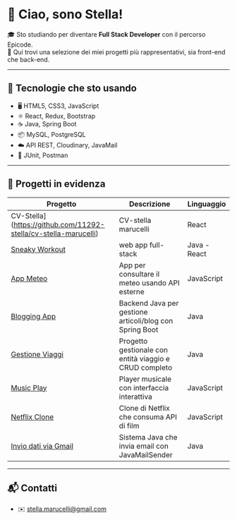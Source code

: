 # 👋 Ciao, sono Stella!

🎓 Sto studiando per diventare **Full Stack Developer** con il percorso Epicode.  
🚀 Qui trovi una selezione dei miei progetti più rappresentativi, sia front-end che back-end.

---

## 🔧 Tecnologie che sto usando

- 🖥️ HTML5, CSS3, JavaScript
- ⚛️ React, Redux, Bootstrap
- ☕ Java, Spring Boot
- 📦 MySQL, PostgreSQL
- ☁️ API REST, Cloudinary, JavaMail
- 🧪 JUnit, Postman

---

## 🚀 Progetti in evidenza

| Progetto | Descrizione | Linguaggio |
|---------|-------------|------------|
| CV-Stella](https://github.com/11292-stella/cv-stella-marucelli) | CV-stella marucelli | React |
| [Sneaky Workout](https://github.com/11292-stella/AppWeb-Sneacky-Workout) | web app full-stack | Java - React |
| [App Meteo](https://github.com/11292-stella/App_Meteo) | App per consultare il meteo usando API esterne | JavaScript |
| [Blogging App](https://github.com/11292-stella/blogging-app) | Backend Java per gestione articoli/blog con Spring Boot | Java |
| [Gestione Viaggi](https://github.com/11292-stella/Gestione_Viaggi) | Progetto gestionale con entità viaggio e CRUD completo | Java |
| [Music Play](https://github.com/11292-stella/Music_play) | Player musicale con interfaccia interattiva | JavaScript |
| [Netflix Clone](https://github.com/11292-stella/Netflix_with_Api) | Clone di Netflix che consuma API di film | JavaScript |
| [Invio dati via Gmail](https://github.com/11292-stella/Invio_dati_gmail) | Sistema Java che invia email con JavaMailSender | Java |


---

## 📬 Contatti

- ✉️ [stella.marucelli@gmail.com](mailto:stella.marucelli@gmail.com)
